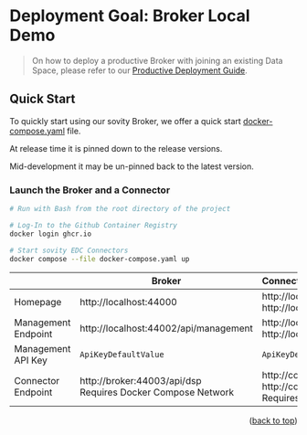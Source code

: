 # Deployment Goal: Broker Local Demo

> On how to deploy a productive Broker with joining an existing Data Space, please refer
> to our [Productive Deployment Guide](../broker-production/README.md).

## Quick Start

To quickly start using our sovity Broker, we offer a quick
start [docker-compose.yaml](../../../../docker-compose.yaml) file.

At release time it is pinned down to the release versions.

Mid-development it may be un-pinned back to the latest version.

### Launch the Broker and a Connector

```sh
# Run with Bash from the root directory of the project

# Log-In to the Github Container Registry
docker login ghcr.io

# Start sovity EDC Connectors
docker compose --file docker-compose.yaml up
```

|                     | Broker                                                           | Connectors                                                                                                       |
|---------------------|------------------------------------------------------------------|:-----------------------------------------------------------------------------------------------------------------|
| Homepage            | http://localhost:44000                                           | http://localhost:11000 <br> http://localhost:22000                                                               |
| Management Endpoint | http://localhost:44002/api/management                            | http://localhost:11002/api/management <br> http://localhost:22002/api/management                                 |
| Management API Key  | `ApiKeyDefaultValue`                                             | `ApiKeyDefaultValue`                                                                                             |
| Connector Endpoint  | http://broker:44003/api/dsp <br> Requires Docker Compose Network | http://connector:11003/api/dsp <br> http://connector:22003/api/dsp          <br> Requires Docker Compose Network |

<p align="right">(<a href="#readme-top">back to top</a>)</p>
